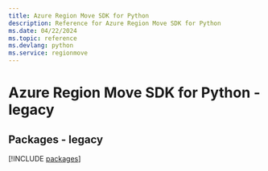 ```yaml
---
title: Azure Region Move SDK for Python
description: Reference for Azure Region Move SDK for Python
ms.date: 04/22/2024
ms.topic: reference
ms.devlang: python
ms.service: regionmove
---
```

# Azure Region Move SDK for Python - legacy
## Packages - legacy
[!INCLUDE [packages](region-move-index.md)]